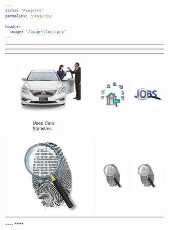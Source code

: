 ```yaml
---
title: "Projects"
permalink: /projects/

header:
  image: "/images/lupa.png"
---
```

----
****
<table>
  <tr>
    <td><figure><a href="../html-link.htm"><img src="/images/cars_sales.png" title="Used Cars Statistics" alt="Statistics"></a><figure>
     <figcaption>Used Cars Statistics.</figcaption>
    </td>
    <td><a href="../html-link.htm"><img src="/images/kuca.png"  title="Realestate Statistics" alt="Statistics"></a></td>
    <td><a href="../html-link.htm"><img src="/images/posao.png"  title="Indeed jobs analytics" alt="Indeed"></a></td>
  </tr>
  <tr>
   <td><a href="../html-link.htm"><img src="/images/placeholder.png" title="White flower" alt="Flower"></a></td>
    <td><a href="../html-link.htm"><img src="/images/placeholder.png"  title="White flower" alt="Flower"></a></td>
    <td><a href="../html-link.htm"><img src="/images/placeholder.png"  title="White flower" alt="Flower"></a></td>
  </tr>
</table>
----
****
